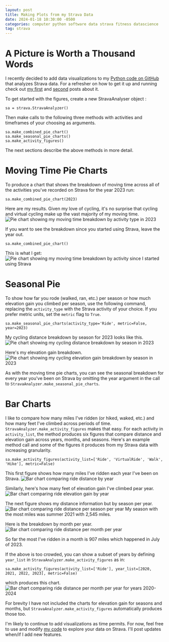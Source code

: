 ```yaml
---
layout: post
title: Making Plots from my Strava Data
date: 2024-01-18 10:30:00 -0500
categories: computer python software data strava fitness datascience
tag: strava
---
```


# A Picture is Worth a Thousand Words

I recently decided to add data visualizations to my [Python code on GitHub](https://github.com/biketobass/strava-analysis) that analyzes Strava data. For a refresher on how to get it up and running check out [my first](https://biketobass.github.io/computer/python/software/data/strava/fitness/2021/07/13/using-python-to-analyze-strava-data.html) and [second](https://biketobass.github.io/computer/python/software/data/strava/fitness/2021/07/22/updates-to-my-python-code-for-strava.html) posts about it. 

To get started with the figures, create a new StravaAnalyser object :
```
sa = strava.StravaAnalyzer()
```
Then make calls to the following three methods with activities and timeframes of your choosing as arguments.
```
sa.make_combined_pie_chart()
sa.make_seasonal_pie_charts()
sa.make_activity_figures()
```

The next sections describe the above methods in more detail.

# Moving Time Pie Charts

To produce a chart that shows the breakdown of moving time across all of the activities you've recorded on Strava for the year 2023 run:
```
sa.make_combined_pie_chart(2023)
```

Here are my results. Given my love of cycling, it's no surprise that cycling and virtual cycling make up the vast majority of my moving time.![Pie chart showing my moving time breakdown by activity type in 2023](all_acts_pie_2023.png)


If you want to see the breakdown since you started using Strava, leave the year out.
```
sa.make_combined_pie_chart()
```
This is what I get: ![Pie chart showing my moving time breakdown by activity since I started using Strava](all_acts_pie.png)

# Seasonal Pie

To show how far you rode (walked, ran, etc.) per season or how much elevation gain you climbed per season, use the following command, replacing the `activity_type` with the Strava activity of your choice. If you prefer metric units, set the `metric` flag to `True`.
```
sa.make_seasonal_pie_charts(activity_type='Ride', metric=False, year=2023)
```

My cycling distance breakdown by season for 2023 looks like this. ![Pie chart showing my cycling distance breakdown by season in 2023](Ride_distance_pie_2023.png)

Here's my elevation gain breakdown. ![Pie chart showing my cycling elevation gain breakdown by season in 2023](Ride_elevation_pie_2023.png)

As with the moving time pie charts, you can see the seasonal breakdown for every year you've been on Strava by omitting the year argument in the call to `StravaAnalyzer.make_seasonal_pie_charts`.

# Bar Charts

I like to compare how many miles I've ridden (or hiked, waked, etc.) and how many feet I've climbed across periods of time. `StravaAnalyzer.make_activity_figures` makes that easy. For each activity in `activity_list`, the method produces six figures that compare distance and elevation gain across years, months, and seasons. Here's an example method call and some of the figures it produces from my Strava data with increasing granularity.
```
sa.make_activity_figures(activity_list=['Ride', 'VirtualRide', 'Walk', 'Hike'], metric=False)
```

This first figure shows how many miles I've ridden each year I've been on Strava.
![Bar chart comparing ride distance by year](Ride_distance(miles)_bar_by_year.png)

Similarly, here's how many feet of elevation gain I've climbed pear year.
![Bar chart comparing ride elevation gain by year](Ride_elevation_gain(ft)_bar_by_year.png)


The next figure shows my distance information but by season per year.![Bar chart comparing ride distance per season per year](Ride_distance\(miles\)_bar_by_year_season.png)
My season with the most miles was summer 2021 with 2,545 miles.

Here is the breakdown by month per year.![Bar chart comparing ride distance per month per year](Ride_distance\(miles\)_bar_by_year_month.png)

So far the most I've ridden in a month is 907 miles which happened in July of 2023.

If the above is too crowded, you can show a subset of years by defining `year_list` in `StravaAnalyzer.make_activity_figures` as in:
```
sa.make_activity_figures(activity_list=['Ride'], year_list=[2020, 2021, 2022, 2023], metric=False)
```
which produces this chart.![Bar chart comparing ride distance per month per year for years 2020-2024](Ride_distance\(miles\)_bar_by_year_month_2020_2021_2022_2023.png)

For brevity I have not included the charts for elevation gain for seasons and months, but `StravaAnalyzer.make_activity_figures` automatically produces those too.

I'm likely to continue to add visualizations as time permits. For now, feel free to use and modify [my code](https://github.com/biketobass/strava-analysis) to explore your data on Strava. I'll post updates when/if I add new features.
